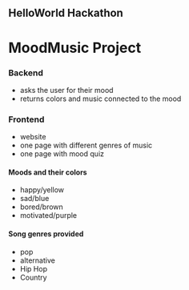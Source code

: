 ## HelloWorld Hackathon

# MoodMusic Project

### Backend

- asks the user for their mood 
- returns colors and music connected to the mood

### Frontend

- website
- one page with different genres of music
- one page with mood quiz


#### Moods and their colors

- happy/yellow
- sad/blue
- bored/brown
- motivated/purple

#### Song genres provided

- pop
- alternative
- Hip Hop
- Country
